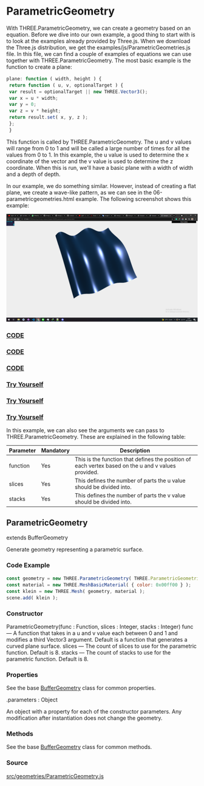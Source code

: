 # ParametricGeometry

With THREE.ParametricGeometry, we can create a geometry based on an equation. Before we dive into our own example, a good thing to start with is to look at the examples already provided by Three.js. When we download the Three.js distribution, we get the examples/js/ParametricGeometries.js file. In this file, we can find a couple of examples of equations we can use together with THREE.ParametricGeometry. The most basic example is the function to create a plane:

```js
plane: function ( width, height ) {
 return function ( u, v, optionalTarget ) {
 var result = optionalTarget || new THREE.Vector3();
 var x = u * width;
 var y = 0;
 var z = v * height;
 return result.set( x, y, z );
 };
 }
```

This function is called by THREE.ParametricGeometry. The u and v values will range from 0 to 1 and will be called a large number of times for all the values from 0 to 1. In this example, the u value is used to determine the x coordinate of the vector and the v value is used to determine the z coordinate. When this is run, we'll have a basic plane with a width of width and a depth of depth.

In our example, we do something similar. However, instead of creating a flat plane, we create a wave-like pattern, as we can see in the 06-parametricgeometries.html example. The following screenshot shows this example:

<a href="../learning-threejs-master/chapter-06/06-parametric-geometries.html">
  <img src="../img/5.6.png">
</a>

<a href="../learning-threejs-master/chapter-06/06-parametric-geometries.html"><h3>CODE</h3></a>

<a href="../learning-threejs-master/chapter-06/06-parametric-geometries.html"><h3>CODE</h3></a>

<a href="../learning-threejs-master/chapter-06/06-parametric-geometries.html"><h3>CODE</h3></a>

<a href="https://cg2021c.github.io/threejs-presentation-anak-ambis/learning-threejs-master/chapter-06/06-parametric-geometries.html"><h3>Try Yourself</h3></a>

<a href="https://cg2021c.github.io/threejs-presentation-anak-ambis/learning-threejs-master/chapter-06/06-parametric-geometries.html"><h3>Try Yourself</h3></a>

<a href="https://cg2021c.github.io/threejs-presentation-anak-ambis/learning-threejs-master/chapter-06/06-parametric-geometries.html"><h3>Try Yourself</h3></a>

In this example, we can also see the arguments we can pass
to THREE.ParametricGeometry. These are explained in the following table:

| Parameter | Mandatory | Description                                                                                         |
| --------- | --------- | --------------------------------------------------------------------------------------------------- |
| function  | Yes       | This is the function that defines the position of each vertex based on the u and v values provided. |
| slices    | Yes       | This defines the number of parts the u value should be divided into.                                |
| stacks    | Yes       | This defines the number of parts the v value should be divided into.                                |


## ParametricGeometry

extends BufferGeometry

Generate geometry representing a parametric surface.

### Code Example

```js
const geometry = new THREE.ParametricGeometry( THREE.ParametricGeometries.klein, 25, 25 );
const material = new THREE.MeshBasicMaterial( { color: 0x00ff00 } );
const klein = new THREE.Mesh( geometry, material );
scene.add( klein );
```

### Constructor

ParametricGeometry(func : Function, slices : Integer, stacks : Integer)
func — A function that takes in a u and v value each between 0 and 1 and modifies a third Vector3 argument. Default is a function that generates a curved plane surface.
slices — The count of slices to use for the parametric function. Default is 8.
stacks — The count of stacks to use for the parametric function. Default is 8.

### Properties

See the base <a href="https://threejs.org/docs/index.html?q=lathe#api/en/core/BufferGeometry">BufferGeometry</a> class for common properties.

.parameters : Object

An object with a property for each of the constructor parameters. Any modification after instantiation does not change the geometry.

### Methods

See the base <a href="https://threejs.org/docs/index.html?q=lathe#api/en/core/BufferGeometry">BufferGeometry</a> class for common methods.

### Source

<a href="https://github.com/mrdoob/three.js/blob/master/src/geometries/ParametricGeometry.js">src/geometries/ParametricGeometry.js</a>

